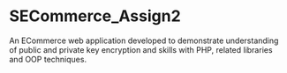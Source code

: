 SECommerce_Assign2
==================

An ECommerce web application developed to demonstrate understanding of public and private key encryption and skills with PHP, related libraries and OOP techniques.
